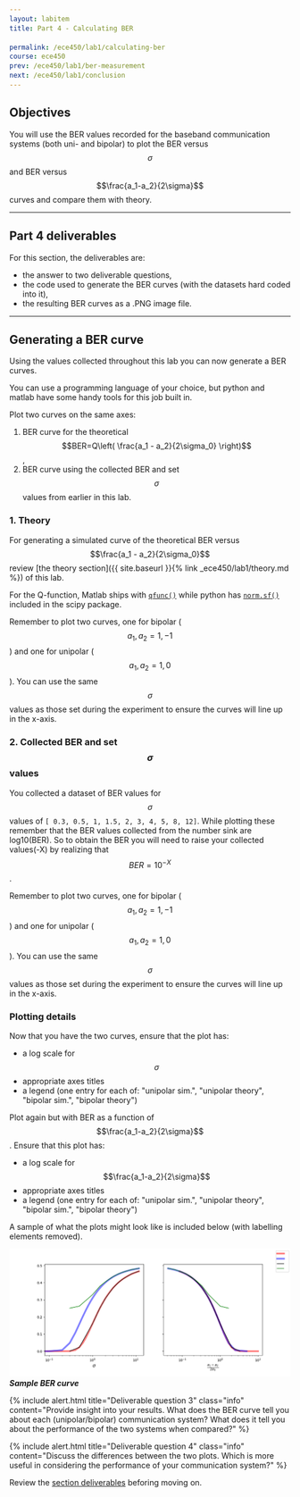 ```yaml
---
layout: labitem
title: Part 4 - Calculating BER

permalink: /ece450/lab1/calculating-ber
course: ece450
prev: /ece450/lab1/ber-measurement
next: /ece450/lab1/conclusion
---
```


## Objectives

You will use the BER values recorded for the baseband communication systems (both uni- and bipolar) to plot the BER versus $$\sigma$$ and BER versus $$\frac{a_1-a_2}{2\sigma}$$ curves and compare them with theory.

---

## Part 4 deliverables

For this section, the deliverables are:

- the answer to two deliverable questions,
- the code used to generate the BER curves (with the datasets hard coded into it),
- the resulting BER curves as a .PNG image file.

---

## Generating a BER curve

Using the values collected throughout this lab you can now generate a BER curves.

You can use a programming language of your choice, but python and matlab have some handy tools for this job built in.

Plot two curves on the same axes:

1. BER curve for the theoretical $$BER=Q\left( \frac{a_1 - a_2}{2\sigma_0} \right)$$,
2. BER curve using the collected BER and set $$\sigma$$ values from earlier in this lab.

### 1. Theory

For generating a simulated curve of the theoretical BER versus $$\frac{a_1 - a_2}{2\sigma_0}$$ review [the theory section]({{ site.baseurl }}{% link _ece450/lab1/theory.md %}) of this lab.

For the Q-function, Matlab ships with [`qfunc()`](https://www.mathworks.com/help/comm/ref/qfunc.html) while python has [`norm.sf()`](https://docs.scipy.org/doc/scipy-0.19.1/reference/generated/scipy.stats.norm.html) included in the scipy package.

Remember to plot two curves, one for bipolar ($$a_1, a_2 = 1, -1$$) and one for unipolar ($$a_1, a_2 = 1, 0$$). You can use the same $$\sigma$$ values as those set during the experiment to ensure the curves will line up in the x-axis.

### 2. Collected BER and set $$\sigma$$ values

You collected a dataset of BER values for $$\sigma$$ values of `[ 0.3, 0.5, 1, 1.5, 2, 3, 4, 5, 8, 12]`. While plotting these remember that the BER values collected from the number sink are log10(BER). So to obtain the BER you will need to raise your collected values(-X) by realizing that $$BER = 10^{-X}$$.

Remember to plot two curves, one for bipolar ($$a_1, a_2 = 1, -1$$) and one for unipolar ($$a_1, a_2 = 1, 0$$). You can use the same $$\sigma$$ values as those set during the experiment to ensure the curves will line up in the x-axis.

### Plotting details

Now that you have the two curves, ensure that the plot has:

- a log scale for $$\sigma$$
- appropriate axes titles
- a legend (one entry for each of: "unipolar sim.", "unipolar theory", "bipolar sim.", "bipolar theory")

Plot again but with BER as a function of $$\frac{a_1-a_2}{2\sigma}$$. Ensure that this plot has:

- a log scale for $$\frac{a_1-a_2}{2\sigma}$$
- appropriate axes titles
- a legend (one entry for each of: "unipolar sim.", "unipolar theory", "bipolar sim.", "bipolar theory")

A sample of what the plots might look like is included below (with labelling elements removed).

  ![BER-curve.png](figures/BER-curve.png)<br>
  __*Sample BER curve*__

{% include alert.html title="Deliverable question 3" class="info" content="Provide insight into your results. What does the BER curve tell you about each (unipolar/bipolar) communication system? What does it tell you about the performance of the two systems when compared?" %}

{% include alert.html title="Deliverable question 4" class="info" content="Discuss the differences between the two plots. Which is more useful in considering the performance of your communication system?" %}

Review the [section deliverables](#part-4-deliverables) beforing moving on.
